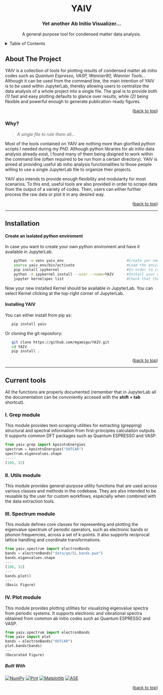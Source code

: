 <a name="readme-top"></a>
<!-- PROJECT LOGO -->
<div align="center">
  <h1 align="center">YAIV</h3>
  <h3 align="center">Yet another Ab Initio Visualizer...</h3>
  <p align="center">
    A general purpose tool for condensed matter data analysis.
    <!--
    <br />
    <a href="https://github.com/mgamigo/YAIV/issues">Report Bug</a>
    ·
    <a href="https://github.com/mgamigo/YAIV/issues">Request Feature</a>
    <br />
	___
    <br />
    <a href="https://github.com/mgamigo/YAIV/tree/main/Tutorial"><strong>Explore the tutorials:</strong></a>
    <br />
    <a href="https://github.com/mgamigo/YAIV/blob/main/Tutorial/Plot_module.ipynb">Plotting</a>
    ·
    <a href="https://github.com/mgamigo/YAIV/blob/main/Tutorial/Convergence_module.ipynb">Convergence</a>  
    ·
    <a href="https://github.com/mgamigo/YAIV/blob/main/Tutorial/Utils_module.ipynb">Utilities</a>
    -->
  </p>
</div>



<!-- TABLE OF CONTENTS -->
<details>
  <summary>Table of Contents</summary>
  <ol>
    <li>
      <a href="#about-the-project">About The Project</a>
      <ul>
        <li><a href="#why">Why?</a></li>
      </ul>
    </li>
    <li><a href="#installation">Installation</a></li>
    <li>
	<a href="#current-tools">Current tools</a>
	<ul>
            <li><a href="#i-plot-module">Plotting tools</a></li>
	    <li><a href="#ii-convergence-module">Convergence analysis</a></li>
	    <li><a href="#iii-utils-module">Other utilities</a></li>
        </ul>
    </li>
    <li><a href="#examples">Examples</a></li>
    <li><a href="#roadmap">Roadmap</a></li>
  </ol>
</details>

<!-- ABOUT THE PROJECT -->
## About The Project
YAIV is a collection of tools for plotting results of condensed matter ab initio codes such as *Quantum Espresso, VASP, Wannier90, Wannier Tools...* Although it can be used from the command line, the main intention of YAIV is to be used within JupyterLab, thereby allowing users to centralize the data analysis of a whole project into a single file. The goal is to provide both *(1)* fast and easy plotting defaults to glance over results, while *(2)* being flexible and powerful enough to generate publication-ready figures.

<!-- 
![gif demo](../media/demo.gif?raw=true)
-->
<p align="right">(<a href="#readme-top">back to top</a>)</p>

### Why?
> *A single file to rule them all...*

Most of the tools contained on YAIV are nothing more than glorified python scripts I needed during my PhD. Although python libraries for ab initio data analysis already exist, I found many of them being disigned to work within the command line (often required to be run from a certain directory). YAIV is aimed at providing useful ab initio analysis functionalities to those people willing to use a single JupyterLab file to organize their projects.

YAIV also intends to provide enough flexibility and modularity for most scenarios. To this end, useful tools are also provided in order to scrape data from the output of a variety of codes. Then, users can either further process the raw data or plot it in any desired way.

<p align="right">(<a href="#readme-top">back to top</a>)</p>

---

## Installation

#### Create an isolated python enviroment
In case you want to create your own python enviroment and have it available in JupyterLab.
```sh
    python -m venv yaiv_env                             #Create yor new enviroment
    source yaiv_env/bin/activate                        #Load the enviroment
    pip install ipykernel                               #In order to create a Jupyter Kernel for this enviroment
    python -m ipykernel install --user --name=YAIV      #Install your new kernel with your desired name
    jupyter kernelspec list                             #Check that the new installed kernel appears
```
Now your new installed Kernel should be available in JupyterLab. You can select Kernel clicking at the top-right corner of JupyterLab.

#### Installing YAIV
You can either install from pip as:
```sh
   pip install yaiv
```

   Or cloning the git repository:
   
```sh
   git clone https://github.com/mgamigo/YAIV.git
   cd YAIV
   pip install .
```

<p align="right">(<a href="#readme-top">back to top</a>)</p>

---

## Current tools

All the functions are properly documented (remember that in JupyterLab all the documentation can be conviniently accesed with the **shift + tab** shortcut).
<!--
All the tools are demostrated in the **[tutorials](Tutorial)**, here is a brief summary of the main modules of YAIV and their current tools:
-->

### I. Grep module
This module provides text-scraping utilities for extracting (grepping) structural and spectral information from first-principles calculation outputs. It supports common DFT packages such as Quantum ESPRESSO and VASP.
```py
from yaiv.grep import kpointsEnergies
spectrum = kpointsEnergies("OUTCAR")
spectrum.eigenvalues.shape
-----
(100, 32)
```

### II. Utils module
This module provides general-purpose utility functions that are used across various classes and methods in the codebase. They are also intended to be reusable by the user for custom workflows, especially when combined with the data extraction tools.

### III. Spectrum module
This module defines core classes for representing and plotting the eigenvalue spectrum of periodic operators, such as electronic bands or phonon frequencies, across a set of k-points. It also supports reciprocal lattice handling and coordinate transformations.
```py
from yaiv.spectrum import electronBands
bands = electronBands("data/qe/Si.bands.pwo")
bands.eigenvalues.shape
---
(100, 32)
---
bands.plot()
---
(Basic Figure)
```

### IV. Plot module
This module provides plotting utilities for visualizing eigenvalue spectra from periodic systems. It supports electronic and vibrational spectra obtained from common ab initio codes such as Quantum ESPRESSO and VASP.
```py
from yaiv.spectrum import electronBands
from yaiv import plot
bands = electronBands("OUTCAR")
plot.bands(bands)
---
(Decorated Figure)
```


<!--
---
## Examples
Here are some simple examples:
```py
plot.bands(file='DATA/bands/QE/results_bands/CsV3Sb5.bands.pwo',  #raw Quantum Espresso output file with the band structure
           KPATH='DATA/bands/KPATH',   #File with the Kpath (in order to plot the ticks at the High symmetry points)
           aux_file='DATA/bands/QE/results_scf/CsV3Sb5.scf.pwo', #File needed to read the number of electrons and lattice parameters
           title='Electronic bandstructures')    # A title of your liking
```
<img src="../media/bands.png" width="600">

```py
plot.phonons(file='DATA/phonons/2x2x2/results_matdyn/CsV3Sb5.freq.gp', #raw data file with the phonon spectrum
            KPATH='DATA/bands/KPATH',                                 #File with the Kpath (in order to plot the ticks at the High symmetry points)
            ph_out='DATA/phonons/2x2x2/results_ph/CsV3Sb5.ph.pwo',    #File with the phonon grid points and lattice vectors.
            title='Phonon spectra with the (2x2x2) grid highlighted!',   # A title of your liking
            grid=True,color='navy',linewidth=1)                        #Non-mandatory customization
```
<img src="../media/phonon.png" width="600">


```py
conv.kgrid.analysis(data='DATA/convergence/Kgrid/',         #Folder with your DFT outputs
		    title='K-grid convergence analysis')    #A title of your liking
```
<img src="../media/convergence.png" width="800">


```py
conv.wannier.w90(data='DATA/convergence/wannier90/NbGe2.wout',     #Wannier90 output file
                 title='Wannier minimization (66 WF)')             #A title of your liking
```
<img src="../media/wannier.png" width="800">

Combining YAIV tools with the usual **matplotlib sintax** one can generate complex plots as this one (check the [tutorial](Tutorial/Plot_module.ipynb)):

<img src="../media/collage.png" width="800">


_(For more examples, please refer to the [Tutorials](Tutorial))._

<p align="right">(<a href="#readme-top">back to top</a>)</p>
-->

<!---
---

## Roadmap

- [x] Grep module
    - [x] Electronic and phonon band strucutres.
    - [x] Fermi level.
    - [x] Real and reciprocal space lattice.
    - [x] Total energy and decomposition.
    - [x] Stress tensor.
    - [x] K-paths.
    - [ ] Projections over orbitals...
    - [ ] ...


- [x] Plot module
    - [x] Plotting phonon and electronic spectra
    - [x] Comparing spectrums
    - [ ] ...
    - [ ] Plotting surface DOS generated by WannierTools (ARPES simulations)
    - [ ] Plotting contour energy DOS generated by WannierTools
    - [ ] 3D Band structure plots

- [x] Utils module
    - [x] Grep tools to scrape data form OUTPUT files
    - [x] Transformation tools for easy changing of coordinates
    - [ ] ...
- [x] Convergence analysis tools
    - [x] Quantum Espresso self consistent calculations
    - [x] Quantum Espresso phonon spectra
    - [x] Wannierizations for Wannier90
    - [ ] ...
- [ ] Crystall structure analysis tools
    - [ ] Symmetry analysis
    - [ ] Visualization tools
    - [ ] ...
- [ ] Charge density wave analysis
    - [ ] Reading Quantum Espresso outputs
    - [ ] Distort crystal structures according to a given phonon
    - [ ] Linear combinations of condensing modes
    - [ ] Computing Born–Oppenheimer energy landscapes
    - [ ] ...
- [ ] ...
-->

##### Built With

[![NumPy][numpy.js]][numpy-url]
[![Pint][pint.js]][pint-url]
[![Matplotlib][matplo.js]][matplo-url]
[![ASE][ase.js]][ase-url] 

<p align="right">(<a href="#readme-top">back to top</a>)</p>

<!-- MARKDOWN LINKS & IMAGES -->
[numpy-url]: https://numpy.org/
[numpy.js]: https://img.shields.io/badge/numpy-%23013243.svg?style=for-the-badge&logo=numpy&logoColor=white

[pint-url]: https://pint.readthedocs.io/en/stable/
[pint.js]: https://img.shields.io/badge/Pint-%23006f5c.svg?style=for-the-badge&logoColor=FF6719

[matplo-url]: https://matplotlib.org/
[matplo.js]: https://img.shields.io/badge/Matplotlib-%23000000.svg?style=for-the-badge&logo=Matplotlib&logoColor=white

[ase-url]: https://wiki.fysik.dtu.dk/ase/
[ase.js]: https://img.shields.io/badge/ASE-%23006f5c.svg?style=for-the-badge&logoColor=FF6719
